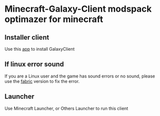 # Minecraft-Galaxy-Client modspack optimazer for minecraft

## Installer client
Use this [app](https://github.com/LunarMoonDLCT/GalaxyClientInstaller) to install GalaxyClient

## If linux error sound
If you are a Linux user and the game has sound errors or no sound, please use the [fabric](https://fabricmc.net/) version to fix the error.

## Launcher
Use Minecraft Launcher, or Others Launcher to run this client
